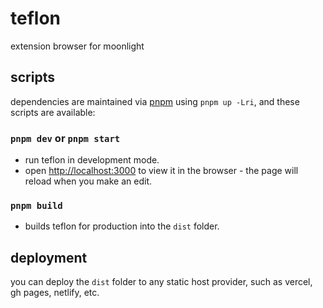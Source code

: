 # teflon
extension browser for moonlight

## scripts
dependencies are maintained via [pnpm](https://pnpm.io) using `pnpm up -Lri`, and these scripts are available:

### `pnpm dev` or `pnpm start`
* run teflon in development mode.
* open [http://localhost:3000](http://localhost:3000) to view it in the browser - the page will reload when you make an edit.

### `pnpm build`
* builds teflon for production into the `dist` folder.

## deployment
you can deploy the `dist` folder to any static host provider, such as vercel, gh pages, netlify, etc.
